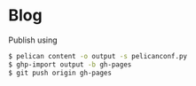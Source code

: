 # Blog

Publish using

```bash
$ pelican content -o output -s pelicanconf.py
$ ghp-import output -b gh-pages
$ git push origin gh-pages
```